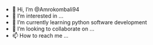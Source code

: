 - 👋 Hi, I’m @Amrokombali94
- 👀 I’m interested in ...
- 🌱 I’m currently learning python software development
- 💞️ I’m looking to collaborate on ...
- 📫 How to reach me ...

<!---
Amrokombali94/Amrokombali94 is a ✨ special ✨ repository because its `README.md` (this file) appears on your GitHub profile.
You can click the Preview link to take a look at your changes.
--->
